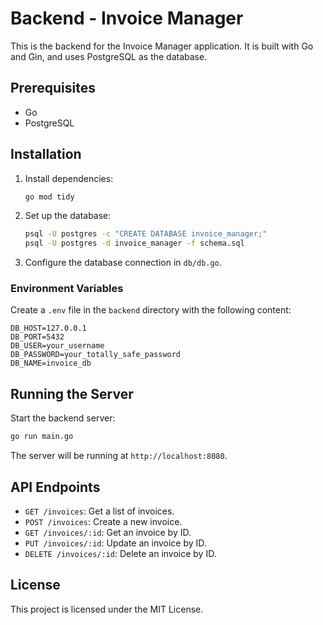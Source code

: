 # Backend - Invoice Manager

This is the backend for the Invoice Manager application. It is built with Go and Gin, and uses PostgreSQL as the database.

## Prerequisites

- Go
- PostgreSQL

## Installation

1. Install dependencies:

   ```sh
   go mod tidy
   ```

2. Set up the database:

   ```sh
   psql -U postgres -c "CREATE DATABASE invoice_manager;"
   psql -U postgres -d invoice_manager -f schema.sql
   ```

3. Configure the database connection in `db/db.go`.

### Environment Variables

Create a `.env` file in the `backend` directory with the following content:

```properties
DB_HOST=127.0.0.1
DB_PORT=5432
DB_USER=your_username
DB_PASSWORD=your_totally_safe_password
DB_NAME=invoice_db
```

## Running the Server

Start the backend server:

```sh
go run main.go
```

The server will be running at `http://localhost:8080`.

## API Endpoints

- `GET /invoices`: Get a list of invoices.
- `POST /invoices`: Create a new invoice.
- `GET /invoices/:id`: Get an invoice by ID.
- `PUT /invoices/:id`: Update an invoice by ID.
- `DELETE /invoices/:id`: Delete an invoice by ID.

## License

This project is licensed under the MIT License.
